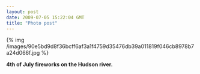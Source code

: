 ```yaml
---
layout: post
date: 2009-07-05 15:22:04 GMT
title: "Photo post"
---
```

{% img /images/90e5bd9d8f36bcff6af3a1f4759d35476db39a011819f046cb8978b7a24d066f.jpg %}

<b>4th of July fireworks on the Hudson river.</b>